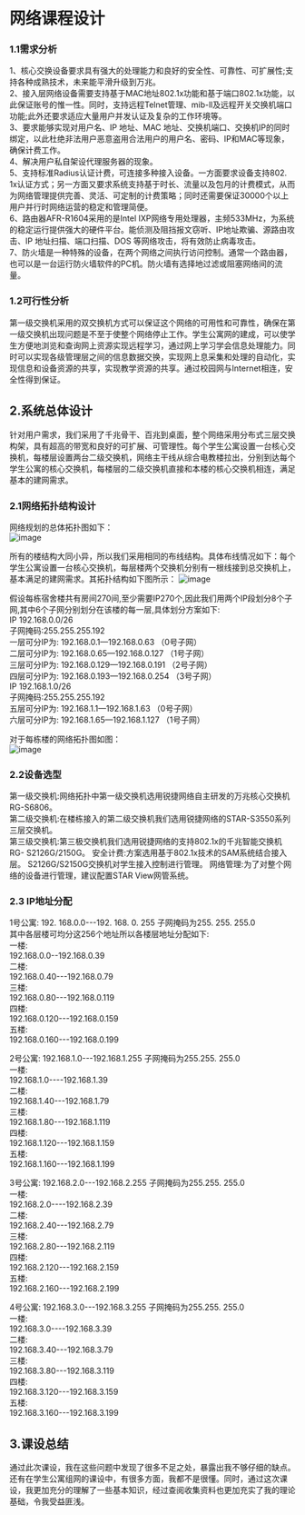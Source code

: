 # 网络课程设计
### 1.1需求分析  
1、核心交换设备要求具有强大的处理能力和良好的安全性、可靠性、可扩展性;支持各种成熟技术，未来能平滑升级到万兆。   
2、接入层网络设备需要支持基于MAC地址802.1x功能和基于端口802.1x功能，以此保证账号的惟一性。同时，支持远程Telnet管理、mib-ll及远程开关交换机端口功能;此外还要求适应大量用户并发认证及复杂的工作环境等。   
3、要求能够实现对用户名、IP 地址、MAC 地址、交换机端口、交换机IP的同时绑定，以此杜绝非法用户恶意盗用合法用户的用户名、密码、IP和MAC等现象，确保计费工作。   
4、解决用户私自架设代理服务器的现象。   
5、支持标准Radius认证计费，可连接多种接入设备。一方面要求设备支持802. 1x认证方式；另一方面又要求系统支持基于时长、流量以及包月的计费模式，从而为网络管理提供完善、灵活、可定制的计费策略；同时还需要保证30000个以上用户并行时网络运营的稳定和管理简便。   
6、路由器AFR-R1604采用的是Intel IXP网络专用处理器，主频533MHz，为系统的稳定运行提供强大的硬件平台。能侦测及阻挡报文窃听、IP地址欺骗、源路由攻击、IP 地址扫描、端口扫描、DOS 等网络攻击，将有效防止病毒攻击。   
7、防火墙是一种特殊的设备，在两个网络之间执行访问控制。通常一个路由器，也可以是一台运行防火墙软件的PC机。防火墙有选择地过滤或阻塞网络间的流量。  


### 1.2可行性分析  
第一级交换机采用的双交换机方式可以保证这个网络的可用性和可靠性，确保在第一级交换机出现问题是不至于使整个网络停止工作。学生公寓网的建成，可以使学生方便地浏览和查询网上资源实现远程学习，通过网上学习学会信息处理能力。同时可以实现各级管理层之间的信息数据交换，实现网上息采集和处理的自动化，实现信息和设备资源的共享，实现教学资源的共享。通过校园网与Internet相连，安全性得到保证。  


## 2.系统总体设计
针对用户需求，我们采用了千兆骨干、百兆到桌面，整个网络采用分布式三层交换构架，具有超高的带宽和良好的可扩展、可管理性。每个学生公寓设置一台核心交换机，每楼层设置两台二级交换机，网络主干线从综合电教楼拉出，分别到达每个学生公寓的核心交换机，每楼层的二级交换机直接和本楼的核心交换机相连，满足基本的建网需求。
### 2.1网络拓扑结构设计  
网络规划的总体拓扑图如下：  
![image](https://github.com/Jxy99/Jxy/blob/master/1.png)

所有的楼结构大同小异，所以我们采用相同的布线结构。具体布线情况如下：每个学生公寓设置一台核心交换机，每层楼两个交换机分别有一根线接到总交换机上，基本满足的建网需求。其拓扑结构如下图所示：
![image](https://github.com/Jxy99/Jxy/blob/master/2.png)

假设每栋宿舍楼共有房间270间,至少需要IP270个,因此我们用两个IP段划分8个子网,其中6个子网分别划分在该楼的每一层,具体划分方案如下:  
IP 192.168.0.0/26         
子网掩码:255.255.255.192  
    	                一层可分IP为: 192.168.0.1—192.168.0.63               （0号子网）  
		 	二层可分IP为: 192.168.0.65—192.168.0.127		（1号子网）  
		 	三层可分IP为: 192.168.0.129—192.168.0.191	        （2号子网）  
		 	四层可分IP为: 192.168.0.193—192.168.0.254	        （3号子网）  
IP 192.168.1.0/26  
子网掩码:255.255.255.192  
                        五层可分IP为: 192.168.1.1—192.168.1.63	         （0号子网）  
		 	六层可分IP为: 192.168.1.65—192.168.1.127		 （1号子网）  

对于每栋楼的网络拓扑图如图：  
![image](https://github.com/Jxy99/Jxy/blob/master/3.jpg)

### 2.2设备选型
第一级交换机:网络拓扑中第一级交换机选用锐捷网络自主研发的万兆核心交换机RG-S6806。   
第二级交换机:在楼栋接入的第二级交换机我们选用锐捷网络的STAR-S3550系列三层交换机。   
第三级交换机:第三极交换机我们选用锐捷网络的支持802.1x的千兆智能交换机RG- S2126G/2150G。 安全计费:方案选用基于802.1x技术的SAM系统结合接入层。
S2126G/S2150G交换机对学生接入控制进行管理。 网络管理:为了对整个网络的设备进行管理，建议配置STAR View网管系统。



### 2.3 IP地址分配
1号公寓: 192. 168.0.0---192. 168. 0. 255 子网掩码为255. 255. 255.0  
其中各层楼可均分这256个地址所以各楼层地址分配如下:  
一楼:  
192.168.0.0--192.168.0.39  
二楼:  
192.168.0.40---192.168.0.79  
三楼:  
192.168.0.80---192.168.0.119  
四楼:  
192.168.0.120---192.168.0.159  
五楼:  
192.168.0.160---192.168.0.199  

2号公寓: 192.168.1.0---192.168.1.255 子网掩码为255.255. 255.0  
一楼:   
192.168.1.0----192.168.1.39   
二楼:  
192.168.1.40---192.168.1.79  
三楼:  
192.168.1.80---192.168.1.119  
四楼:  
192.168.1.120---192.168.1.159  
五楼:  
192.168.1.160---192.168.1.199  

3号公寓: 192.168.2.0---192.168.2.255 子网掩码为255.255. 255.0  
一楼:     
192.168.2.0----192.168.2.39   
二楼:    
192.168.2.40---192.168.2.79  
三楼:    
192.168.2.80---192.168.2.119  
四楼:    
192.168.2.120---192.168.2.159  
五楼:    
192.168.2.160---192.168.2.199  

4号公寓: 192.168.3.0---192.168.3.255 子网掩码为255.255. 255.0  
一楼:     
192.168.3.0----192.168.3.39   
二楼:    
192.168.3.40---192.168.3.79  
三楼:    
192.168.3.80---192.168.3.119  
四楼:    
192.168.3.120---192.168.3.159  
五楼:    
192.168.3.160---192.168.3.199  

## 3.课设总结
通过此次课设，我在这些问题中发现了很多不足之处，暴露出我不够仔细的缺点。还有在学生公寓组网的课设中，有很多方面，我都不是很懂。同时，通过这次课设，我更加充分的理解了一些基本知识，经过查阅收集资料也更加充实了我的理论基础，令我受益匪浅。





